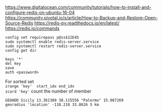 https://www.digitalocean.com/community/tutorials/how-to-install-and-configure-redis-on-ubuntu-16-04
https://community.pivotal.io/s/article/How-to-Backup-and-Restore-Open-Source-Redis
https://redis-py.readthedocs.io/en/latest/  
https://redis.io/commands  

`config set requirepass p@ss$12E45`  
`sudo systemctl enable redis-server.service`  
`sudo systemctl restart redis-server.service`  
`config get dir `  

`keys '*'`  
`del key`  
`save`  
`auth <password>`  

For sorted set  
`zrange 'key'  start_idx end_idx`  
`zcard 'key'`  count the number of member  


`GEOADD Sicily 13.361389 38.115556 "Palermo" 15.087269`  
`georadius 'location' -118.218 33.8626 5 km`  
